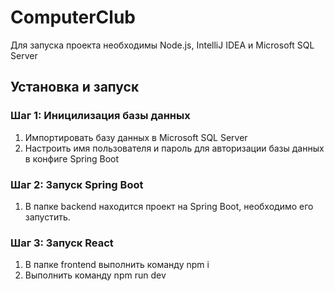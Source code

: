 # ComputerClub

Для запуска проекта необходимы Node.js, IntelliJ IDEA и Microsoft SQL Server

## Установка и запуск

### Шаг 1: Иницилизация базы данных
1. Импортировать базу данных в Microsoft SQL Server
2. Настроить имя пользователя и пароль для авторизации базы данных в конфиге Spring Boot

### Шаг 2: Запуск Spring Boot
1. В папке backend находится проект на Spring Boot, необходимо его запустить.

### Шаг 3: Запуск React
1. В папке frontend выполнить команду npm i
2. Выполнить команду npm run dev